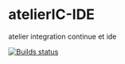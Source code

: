 # atelierIC-IDE
atelier integration continue et ide

[![Builds status](https://travis-ci.com/simonTEpsi/atelierIC-IDE.svg?branch=master)](https://travis-ci.com/github/simonTEpsi/atelierIC-IDE)